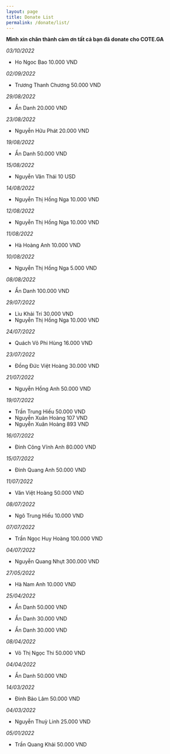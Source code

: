 ```yaml
---
layout: page
title: Donate List
permalink: /donate/list/
---
```


**Mình xin chân thành cảm ơn tất cả bạn đã donate cho COTE.GA**

*03/10/2022*

- Ho Ngoc Bao 10.000 VND

*02/09/2022*

- Trương Thanh Chương 50.000 VND

*29/08/2022*

- Ẩn Danh 20.000 VND

*23/08/2022*

- Nguyễn Hữu Phát 20.000 VND

*19/08/2022*

- Ẩn Danh 50.000 VND

*15/08/2022*

- Nguyễn Văn Thái 10 USD

*14/08/2022*

- Nguyễn Thị Hồng Nga 10.000 VND

*12/08/2022*

- Nguyễn Thị Hồng Nga 10.000 VND

*11/08/2022*

- Hà Hoàng Anh 10.000 VND

*10/08/2022*

- Nguyễn Thị Hồng Nga 5.000 VND

*08/08/2022*

- Ẩn Danh 100.000 VND

*29/07/2022*

- Lìu Khải Trí 30.000 VND
- Nguyễn Thị Hồng Nga 10.000 VND

*24/07/2022*

- Quách Võ Phi Hùng 16.000 VND

*23/07/2022*

- Đồng Đức Việt Hoàng 30.000 VND

*21/07/2022*

- Nguyễn Hồng Anh 50.000 VND

*19/07/2022*

- Trần Trung Hiếu 50.000 VND
- Nguyễn Xuân Hoàng 107 VND
- Nguyễn Xuân Hoàng 893 VND

*16/07/2022*

- Đinh Công Vĩnh Anh 80.000 VND

*15/07/2022*

- Đinh Quang Anh 50.000 VND

*11/07/2022*

- Văn Việt Hoàng 50.000 VND

*08/07/2022*

- Ngô Trung Hiếu 10.000 VND

*07/07/2022*

- Trần Ngọc Huy Hoàng 100.000 VND

*04/07/2022*

- Nguyễn Quang Nhựt 300.000 VND

*27/05/2022*

- Hà Nam Anh 10.000 VND

*25/04/2022*

- Ẩn Danh 50.000 VND

- Ẩn Danh 30.000 VND

- Ẩn Danh 30.000 VND

*08/04/2022*

- Võ Thị Ngọc Thi 50.000 VND

*04/04/2022*

- Ẩn Danh 50.000 VND

*14/03/2022*

- Đinh Bảo Lâm 50.000 VND

*04/03/2022*

- Nguyễn Thuỳ Linh 25.000 VND

*05/01/2022*

- Trần Quang Khải 50.000 VND
